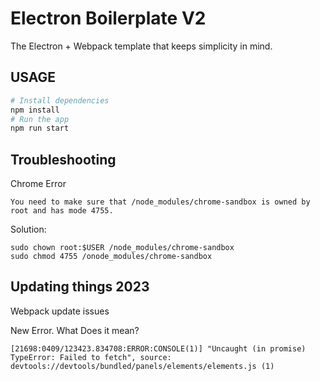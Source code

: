 # Electron Boilerplate V2

The Electron + Webpack template that keeps simplicity in mind. 

## USAGE

```bash
# Install dependencies
npm install
# Run the app
npm run start
```

## Troubleshooting
Chrome Error
```
You need to make sure that /node_modules/chrome-sandbox is owned by root and has mode 4755.
```
Solution:
```
sudo chown root:$USER /node_modules/chrome-sandbox
sudo chmod 4755 /onode_modules/chrome-sandbox
```



## Updating things 2023

Webpack update issues


New Error. What Does it mean?
```
[21698:0409/123423.834708:ERROR:CONSOLE(1)] "Uncaught (in promise) TypeError: Failed to fetch", source: devtools://devtools/bundled/panels/elements/elements.js (1)
```